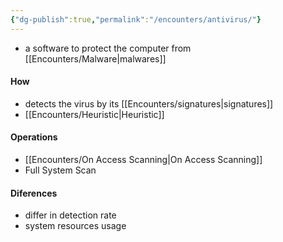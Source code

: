 ```yaml
---
{"dg-publish":true,"permalink":"/encounters/antivirus/"}
---
```


- a software to protect the computer from [[Encounters/Malware\|malwares]]
#### How
- detects the virus by its [[Encounters/signatures\|signatures]]
- [[Encounters/Heuristic\|Heuristic]]
#### Operations
- [[Encounters/On Access Scanning\|On Access Scanning]]
- Full System Scan
#### Diferences
- differ in detection rate
- system resources usage